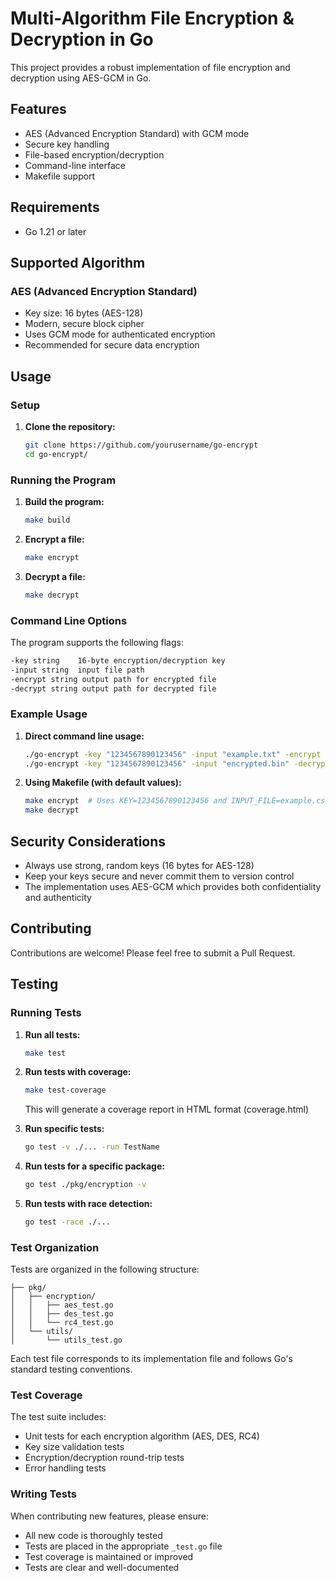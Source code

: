 # Multi-Algorithm File Encryption & Decryption in Go

This project provides a robust implementation of file encryption and decryption using AES-GCM in Go.

## Features

- AES (Advanced Encryption Standard) with GCM mode
- Secure key handling
- File-based encryption/decryption
- Command-line interface
- Makefile support

## Requirements

- Go 1.21 or later

## Supported Algorithm

### AES (Advanced Encryption Standard)

- Key size: 16 bytes (AES-128)
- Modern, secure block cipher
- Uses GCM mode for authenticated encryption
- Recommended for secure data encryption

## Usage

### Setup

1. **Clone the repository:**

   ```sh
   git clone https://github.com/yourusername/go-encrypt
   cd go-encrypt/
   ```

### Running the Program

1. **Build the program:**

   ```sh
   make build
   ```

2. **Encrypt a file:**

   ```sh
   make encrypt
   ```

3. **Decrypt a file:**
   ```sh
   make decrypt
   ```

### Command Line Options

The program supports the following flags:

```sh
-key string    16-byte encryption/decryption key
-input string  input file path
-encrypt string output path for encrypted file
-decrypt string output path for decrypted file
```

### Example Usage

1. **Direct command line usage:**

   ```sh
   ./go-encrypt -key "1234567890123456" -input "example.txt" -encrypt "encrypted.bin"
   ./go-encrypt -key "1234567890123456" -input "encrypted.bin" -decrypt "decrypted.txt"
   ```

2. **Using Makefile (with default values):**

   ```sh
   make encrypt  # Uses KEY=1234567890123456 and INPUT_FILE=example.csv
   make decrypt
   ```

## Security Considerations

- Always use strong, random keys (16 bytes for AES-128)
- Keep your keys secure and never commit them to version control
- The implementation uses AES-GCM which provides both confidentiality and authenticity

## Contributing

Contributions are welcome! Please feel free to submit a Pull Request.

## Testing

### Running Tests

1. **Run all tests:**

   ```sh
   make test
   ```

2. **Run tests with coverage:**

   ```sh
   make test-coverage
   ```

   This will generate a coverage report in HTML format (coverage.html)

3. **Run specific tests:**

   ```sh
   go test -v ./... -run TestName
   ```

4. **Run tests for a specific package:**

   ```sh
   go test ./pkg/encryption -v
   ```

5. **Run tests with race detection:**

   ```sh
   go test -race ./...
   ```

### Test Organization

Tests are organized in the following structure:

```
├── pkg/
│   ├── encryption/
│   │   ├── aes_test.go
│   │   ├── des_test.go
│   │   └── rc4_test.go
│   └── utils/
│       └── utils_test.go
```

Each test file corresponds to its implementation file and follows Go's standard testing conventions.

### Test Coverage

The test suite includes:

- Unit tests for each encryption algorithm (AES, DES, RC4)
- Key size validation tests
- Encryption/decryption round-trip tests
- Error handling tests

### Writing Tests

When contributing new features, please ensure:

- All new code is thoroughly tested
- Tests are placed in the appropriate `_test.go` file
- Test coverage is maintained or improved
- Tests are clear and well-documented

